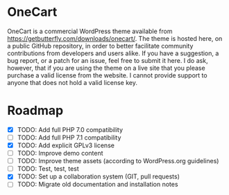 # OneCart
OneCart is a commercial WordPress theme available from https://getbutterfly.com/downloads/onecart/. The theme is hosted here, on a public GitHub repository, in order to better facilitate community contributions from developers and users alike. If you have a suggestion, a bug report, or a patch for an issue, feel free to submit it here. I do ask, however, that if you are using the theme on a live site that you please purchase a valid license from the website. I cannot provide support to anyone that does not hold a valid license key.

# Roadmap

- [x] TODO: Add full PHP 7.0 compatibility
- [ ] TODO: Add full PHP 7.1 compatibility
- [x] TODO: Add explicit GPLv3 license
- [ ] TODO: Improve demo content
- [ ] TODO: Improve theme assets (according to WordPress.org guidelines)
- [ ] TODO: Test, test, test
- [x] TODO: Set up a collaboration system (GIT, pull requests)
- [ ] TODO: Migrate old documentation and installation notes
